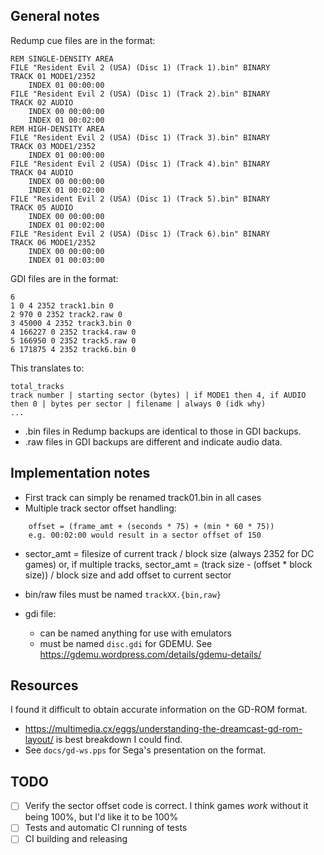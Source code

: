 ## General notes

Redump cue files are in the format:

```
REM SINGLE-DENSITY AREA
FILE "Resident Evil 2 (USA) (Disc 1) (Track 1).bin" BINARY
TRACK 01 MODE1/2352
    INDEX 01 00:00:00
FILE "Resident Evil 2 (USA) (Disc 1) (Track 2).bin" BINARY
TRACK 02 AUDIO
    INDEX 00 00:00:00
    INDEX 01 00:02:00
REM HIGH-DENSITY AREA
FILE "Resident Evil 2 (USA) (Disc 1) (Track 3).bin" BINARY
TRACK 03 MODE1/2352
    INDEX 01 00:00:00
FILE "Resident Evil 2 (USA) (Disc 1) (Track 4).bin" BINARY
TRACK 04 AUDIO
    INDEX 00 00:00:00
    INDEX 01 00:02:00
FILE "Resident Evil 2 (USA) (Disc 1) (Track 5).bin" BINARY
TRACK 05 AUDIO
    INDEX 00 00:00:00
    INDEX 01 00:02:00
FILE "Resident Evil 2 (USA) (Disc 1) (Track 6).bin" BINARY
TRACK 06 MODE1/2352
    INDEX 00 00:00:00
    INDEX 01 00:03:00
```

GDI files are in the format:

```
6
1 0 4 2352 track1.bin 0
2 970 0 2352 track2.raw 0
3 45000 4 2352 track3.bin 0
4 166227 0 2352 track4.raw 0
5 166950 0 2352 track5.raw 0
6 171875 4 2352 track6.bin 0
```

This translates to:

```
total_tracks
track number | starting sector (bytes) | if MODE1 then 4, if AUDIO then 0 | bytes per sector | filename | always 0 (idk why)
...
```

* .bin files in Redump backups are identical to those in GDI backups.
* .raw files in GDI backups are different and indicate audio data.

## Implementation notes

* First track can simply be renamed track01.bin in all cases
* Multiple track sector offset handling:
```
    offset = (frame_amt + (seconds * 75) + (min * 60 * 75))
    e.g. 00:02:00 would result in a sector offset of 150
```
* sector_amt = filesize of current track / block size (always 2352 for DC games) or, if multiple tracks, sector_amt = (track size - (offset * block size)) / block size and add offset to current sector

* bin/raw files must be named `trackXX.{bin,raw}`
* gdi file:
    * can be named anything for use with emulators
    * must be named `disc.gdi` for GDEMU. See https://gdemu.wordpress.com/details/gdemu-details/

## Resources

I found it difficult to obtain accurate information on the GD-ROM format.

* https://multimedia.cx/eggs/understanding-the-dreamcast-gd-rom-layout/ is best breakdown I could find.
* See `docs/gd-ws.pps` for Sega's presentation on the format.

## TODO

- [ ] Verify the sector offset code is correct. I think games *work* without it being 100%, but I'd like it to be 100%
- [ ] Tests and automatic CI running of tests
- [ ] CI building and releasing
